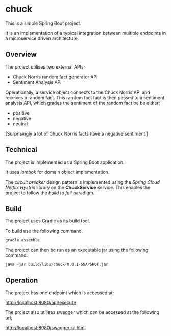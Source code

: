 # chuck  
  
This is a simple Spring Boot project.

It is an implementation of a typical integration between multiple endpoints in a microservice driven architecture.   

## Overview  
The project utilises two external APIs;   

- Chuck Norris random fact generator API
- Sentiment Analysis API  
  
Operationally, a service object connects to the Chuck Norris API and receives a random fact. This random fact fact is then passed to a sentiment analysis API, which grades the sentiment of the random fact be be either;
  
- positive  
- negative  
- neutral  
  
[Surprisingly a lot of Chuck Norris facts have a negative sentiment.]

## Technical
The project is implemented as a Spring Boot application. 

It uses _lombok_ for domain object implementation.

The _circuit breaker_ design pattern is implemented using the _Spring Cloud Netflix Hystrix_ library on the **ChuckService** service. This enables the project to follow the *build to fail* paradigm.

## Build

The project uses Gradle as its build tool.

To build use the following command.

```
gradle assemble
```
The project can then be run as an executable jar using the following command.
```
java -jar build/libs/chuck-0.0.1-SNAPSHOT.jar
```
 
 ## Operation

The project has one endpoint which is accessed at;

[http://localhost:8080/api/execute](http://localhost:8080/api/execute)
 
 The project also utilises swagger which can be accessed at the following url;

 [http://localhost:8080/swagger-ui.html](http://localhost:8080/swagger-ui.html)

